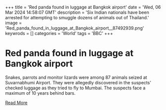 +++
title = 'Red panda found in luggage at Bangkok airport'
date = 'Wed, 06 Mar 2024 14:58:07 GMT'
description = 'Six Indian nationals have been arrested for attempting to smuggle dozens of animals out of Thailand.'
image = 'Red_panda_found_in_luggage_at_Bangkok_airport__87492939.png'
keywrods =  []
categories = 'World'
tags = 'BBC'
+++

# Red panda found in luggage at Bangkok airport

Snakes, parrots and monitor lizards were among 87 animals seized at Suvarnabhumi Airport.
They were allegedly discovered in the suspects<bb>' checked luggage as they tried to fly to Mumbai.
The suspects face a maximum of 10 years behind bars.


[Read More](https://www.bbc.co.uk/news/world-asia-68492687)
